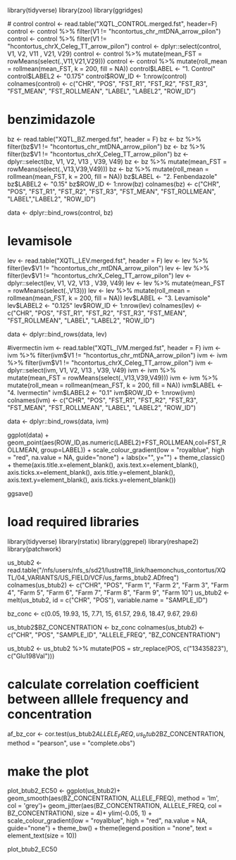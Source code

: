 
library(tidyverse)
library(zoo)
library(ggridges)

# control
control <- read.table("XQTL_CONTROL.merged.fst", header=F)
control <- control %>% filter(V1 != "hcontortus_chr_mtDNA_arrow_pilon")
control <- control %>% filter(V1 != "hcontortus_chrX_Celeg_TT_arrow_pilon")
control <- dplyr::select(control,  V1,  V2,  V11 , V21, V29)
control <- control %>% mutate(mean_FST = rowMeans(select(.,V11,V21,V29)))
control <- control %>% mutate(roll_mean = rollmean(mean_FST, k = 200, fill = NA))
control$LABEL <- "1. Control"
control$LABEL2 <- "0.175"
control$ROW_ID <- 1:nrow(control)
colnames(control) <- c("CHR",  "POS",  "FST_R1", "FST_R2", "FST_R3", "FST_MEAN", "FST_ROLLMEAN", "LABEL", "LABEL2", "ROW_ID")


# benzimidazole
bz <- read.table("XQTL_BZ.merged.fst", header = F)
bz <- bz %>% filter(bz$V1 != "hcontortus_chr_mtDNA_arrow_pilon")
bz <- bz %>% filter(bz$V1 != "hcontortus_chrX_Celeg_TT_arrow_pilon")
bz <- dplyr::select(bz,  V1,  V2,  V13 , V39, V49)
bz <- bz %>% mutate(mean_FST = rowMeans(select(.,V13,V39,V49)))
bz <- bz %>% mutate(roll_mean = rollmean(mean_FST, k = 200, fill = NA))
bz$LABEL <- "2. Fenbendazole"
bz$LABEL2 <- "0.15"
bz$ROW_ID <- 1:nrow(bz)
colnames(bz) <- c("CHR",  "POS",  "FST_R1", "FST_R2", "FST_R3", "FST_MEAN", "FST_ROLLMEAN", "LABEL","LABEL2",  "ROW_ID")

data <- dplyr::bind_rows(control, bz)


# levamisole
lev <- read.table("XQTL_LEV.merged.fst", header = F)
lev <- lev %>% filter(lev$V1 != "hcontortus_chr_mtDNA_arrow_pilon")
lev <- lev %>% filter(lev$V1 != "hcontortus_chrX_Celeg_TT_arrow_pilon")
lev <- dplyr::select(lev,  V1,  V2,  V13 , V39, V49)
lev <- lev %>% mutate(mean_FST = rowMeans(select(.,V13)))
lev <- lev %>% mutate(roll_mean = rollmean(mean_FST, k = 200, fill = NA))
lev$LABEL <- "3. Levamisole"
lev$LABEL2 <- "0.125"
lev$ROW_ID <- 1:nrow(lev)
colnames(lev) <- c("CHR",  "POS",  "FST_R1", "FST_R2", "FST_R3", "FST_MEAN", "FST_ROLLMEAN", "LABEL", "LABEL2", "ROW_ID")


data <- dplyr::bind_rows(data, lev)

#ivermectin
ivm <- read.table("XQTL_IVM.merged.fst", header = F)
ivm <- ivm %>% filter(ivm$V1 != "hcontortus_chr_mtDNA_arrow_pilon")
ivm <- ivm %>% filter(ivm$V1 != "hcontortus_chrX_Celeg_TT_arrow_pilon")
ivm <- dplyr::select(ivm,  V1,  V2,  V13 , V39, V49)
ivm <- ivm %>% mutate(mean_FST = rowMeans(select(.,V13,V39,V49)))
ivm <- ivm %>% mutate(roll_mean = rollmean(mean_FST, k = 200, fill = NA))
ivm$LABEL <- "4. Ivermectin"
ivm$LABEL2 <- "0.1"
ivm$ROW_ID <- 1:nrow(ivm)
colnames(ivm) <- c("CHR",  "POS",  "FST_R1", "FST_R2", "FST_R3", "FST_MEAN", "FST_ROLLMEAN", "LABEL", "LABEL2", "ROW_ID")

data <- dplyr::bind_rows(data, ivm)


ggplot(data) + geom_point(aes(ROW_ID,as.numeric(LABEL2)+FST_ROLLMEAN,col=FST_ROLLMEAN, group=LABEL)) +
     scale_colour_gradient(low = "royalblue", high = "red", na.value = NA, guide="none") +
     labs(x="", y="") +
     theme_classic() +
     theme(axis.title.x=element_blank(), axis.text.x=element_blank(), axis.ticks.x=element_blank(), axis.title.y=element_blank(), axis.text.y=element_blank(), axis.ticks.y=element_blank())

ggsave()








# load required libraries
library(tidyverse)
library(rstatix)
library(ggrepel)
library(reshape2)
library(patchwork)

us_btub2 <- read.table("/nfs/users/nfs_s/sd21/lustre118_link/haemonchus_contortus/XQTL/04_VARIANTS/US_FIELD/VCF/us_farms_btub2.ADfreq")
colnames(us_btub2) <- c("CHR", "POS", "Farm 1", "Farm 2", "Farm 3", "Farm 4", "Farm 5", "Farm 6", "Farm 7", "Farm 8", "Farm 9", "Farm 10")
us_btub2 <- melt(us_btub2,  id = c("CHR",  "POS"),  variable.name = "SAMPLE_ID")

bz_conc <- c(0.05, 19.93, 15, 7.71, 15, 61.57, 29.6, 18.47, 9.67, 29.6)

us_btub2$BZ_CONCENTRATION <- bz_conc
colnames(us_btub2) <- c("CHR", "POS", "SAMPLE_ID", "ALLELE_FREQ", "BZ_CONCENTRATION")

us_btub2 <-
     us_btub2 %>%
     mutate(POS = str_replace(POS,  c("13435823"),  c("Glu198Val")))

# calculate correlation coefficient between alllele frequency and concentration
af_bz_cor <- cor.test(us_btub2$ALLELE_FREQ,  us_btub2$BZ_CONCENTRATION,  method = "pearson",  use = "complete.obs")

# make the plot
plot_btub2_EC50 <-
     ggplot(us_btub2)+
     geom_smooth(aes(BZ_CONCENTRATION, ALLELE_FREQ), method = 'lm', col = 'grey')+
     geom_jitter(aes(BZ_CONCENTRATION, ALLELE_FREQ, col = BZ_CONCENTRATION), size = 4)+
     ylim(-0.05, 1) +
     scale_colour_gradient(low = "royalblue", high = "red", na.value = NA, guide="none") +
     theme_bw() + theme(legend.position = "none", text = element_text(size = 10))

plot_btub2_EC50
